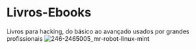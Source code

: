 # Livros-Ebooks
Livros para hacking, do básico ao avançado usados por grandes profissionais
![246-2465005_mr-robot-linux-mint](https://user-images.githubusercontent.com/87071803/180660255-f9827ff1-954b-43a5-aece-88d94e517765.png)

